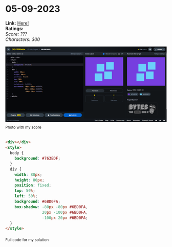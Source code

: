 # 05-09-2023

**Link:** [Here!](https://cssbattle.dev/play/AXGhRdSBRbFCfpYCstpM)
<br>
**Ratings:**
<br>
*Score: ???*
<br>
*Characters: 300*

![05-09-2023](/daily-targets/09-2023/05-09-2023/05-09-2023-solution.png)
<sub>Photo with my score</sub>
<br>
<br>

```html
<div></div>
<style>
  body {
    background: #763EDF;
  }
  div {
    width: 80px;
    height: 80px;
    position: fixed;
    top: 50%;
    left: 50%;
    background: #6BD0FA;
    box-shadow: -80px -80px #6BD0FA,
                20px -100px #6BD0FA,
                -100px 20px #6BD0FA;
  }
</style>
```
<sub>Full code for my solution</sub>
